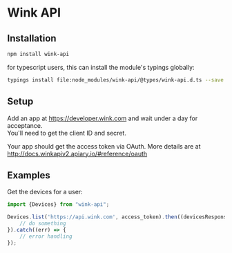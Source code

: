 # Wink API

## Installation

```bash
npm install wink-api
```

for typescript users, this can install the module's typings globally:

```bash
typings install file:node_modules/wink-api/@types/wink-api.d.ts --save --global
```

## Setup
Add an app at https://developer.wink.com and wait under a day for acceptance.  
You'll need to get the client ID and secret.

Your app should get the access token via OAuth.  More details are at http://docs.winkapiv2.apiary.io/#reference/oauth

## Examples

Get the devices for a user:

```typescript
import {Devices} from "wink-api";

Devices.list('https://api.wink.com', access_token).then((devicesResponse: WinkAPI.IUserDevicesResponse) => {
    // do something
}).catch((err) => {
    // error handling 
});
```
